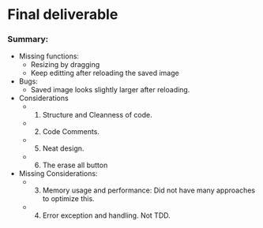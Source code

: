 # Final deliverable

### Summary:
- Missing functions:
  - Resizing by dragging
  - Keep editting after reloading the saved image
- Bugs:
  - Saved image looks slightly larger after reloading. 
- Considerations
  - 1. Structure and Cleanness of code.
  - 2. Code Comments.
  - 5. Neat design.
  - 6. The erase all button
- Missing Considerations:
  - 3. Memory usage and performance: Did not have many approaches to optimize this. 
  - 4. Error exception and handling. Not TDD. 
